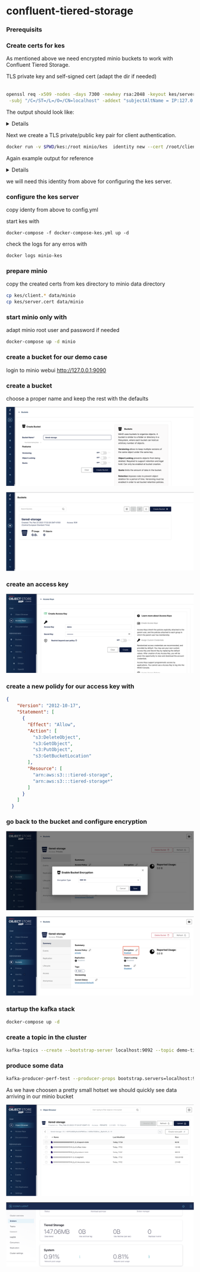 # confluent-tiered-storage

### Prerequisits


### Create certs for kes

As mentioned above we need encrypted minio buckets to work with Confluent Tiered Storage.


TLS private key and self-signed cert (adapt the dir  if needed)

```bash

openssl req -x509 -nodes -days 7300 -newkey rsa:2048 -keyout kes/server.key -out kes/server.cert \
 -subj "/C=/ST=/L=/O=/CN=localhost" -addext "subjectAltName = IP:127.0.0.1, DNS:minio-kes"

```

The output should look like:

<details>
  <summary>Details</summary>

```bash
Generating a RSA private key
.......+++++
...............................................................................................+++++
writing new private key to 'server.key'
-----
req: No value provided for Subject Attribute C, skipped
req: No value provided for Subject Attribute ST, skipped
req: No value provided for Subject Attribute L, skipped
req: No value provided for Subject Attribute O, skipped

```
</details>  
  
Next we create a TLS private/public key pair for client authentication.

```bash
docker run -v $PWD/kes:/root minio/kes  identity new --cert /root/client.cert --key /root/client.key myapp
```


Again example output for reference
<details>
  <summary>Details</summary>

```bash

Your API key:

   kes:v1:ACTnWlStnksF1ghlVujO1/Y/DLuSVADNAih6bnCvpqxu

This is the only time it is shown. Keep it secret and secure!

Your Identity:

   2a84d486c770740c4ca256c4ec3aa1458b29a398a1edefca38f408c6a865fd9d

The identity is not a secret. It can be shared. Any peer
needs this identity in order to verify your API key.

The generated TLS private key is stored at: /root/client.key
The generated TLS certificate is stored at: /root/client.crt

The identity can be computed again via:

    kes identity of kes:v1:ACTnWlStnksF1ghlVujO1/Y/DLuSVADNAih6bnCvpqxu
    kes identity of /root/client.crt
```
</details>    

we will need this identity from above for configuring the kes server.


### configure the kes server

copy identy from above to config.yml

start kes with

```
docker-compose -f docker-compose-kes.yml up -d 
```

check the logs for any erros with

```bash
docker logs minio-kes
```
### prepare minio

copy the created certs from kes directory to minio data directory

```bash
cp kes/client.* data/minio
cp kes/server.cert data/minio
```

### start minio only with 
adapt minio root user and password if needed

```bash
docker-compose up -d minio
```


### create a bucket for our demo case
login to minio webui http://127.0.0.1:9090

### create a bucket
choose a proper name and keep the rest with the defaults

![create-bucket.png](assets/create-bucket.png)

![create-bucket.png](assets/bucket-ready.png)


### create an access key
![create-bucket.png](assets/create-access-key.png)


### create a new polidy for our access key with
```json
{
    "Version": "2012-10-17",
    "Statement": [
      {
        "Effect": "Allow",
        "Action": [
          "s3:DeleteObject",
          "s3:GetObject",
          "s3:PutObject",
          "s3:GetBucketLocation"
        ],
        "Resource": [
          "arn:aws:s3:::tiered-storage",
          "arn:aws:s3:::tiered-storage*"
        ]
      }
    ]
  }
```

### go back to the bucket and configure encryption
![create-bucket.png](assets/bucket-encryption.png)

![encryption-enabled.png](assets/encryption-enabled.png)


### startup the kafka stack
```bash
docker-compose up -d
```

### create a topic in the cluster

```bash
kafka-topics --create --bootstrap-server localhost:9092 --topic demo-tier
```

### produce some data
```bash
kafka-producer-perf-test --producer-props bootstrap.servers=localhost:9092 --topic demo-tier --record-size 1000 --throughput 1000 --num-records 3600000
```

As we have choosen a pretty small hotset we should quickly see data arriving in our minio bucket

![bucket-objects.png](assets/bucket-objects.png)

![c3-tiered-storage](assets/c3-tiered-storage.png)